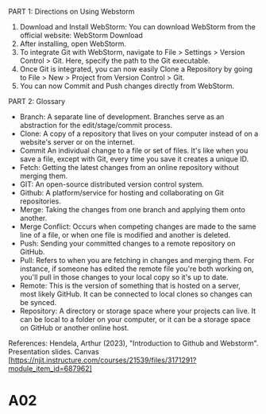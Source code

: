 PART 1: Directions on Using Webstorm
1. Download and Install WebStorm: You can download WebStorm from the official website: WebStorm Download
2. After installing, open WebStorm.
3. To integrate Git with WebStorm, navigate to File > Settings > Version Control > Git. Here, specify the path to the Git executable.
4. Once Git is integrated, you can now easily Clone a Repository by going to File > New > Project from Version Control > Git.
5. You can now Commit and Push changes directly from WebStorm.


PART 2: Glossary
- Branch: A separate line of development. Branches serve as an abstraction for the edit/stage/commit process.
- Clone: A copy of a repository that lives on your computer instead of on a website's server or on the internet.
- Commit An individual change to a file or set of files. It's like when you save a file, except with Git, every time you save it creates a unique ID.
- Fetch: Getting the latest changes from an online repository without merging them.
- GIT: An open-source distributed version control system.
- Github: A platform/service for hosting and collaborating on Git repositories.
- Merge: Taking the changes from one branch and applying them onto another.
- Merge Conflict: Occurs when competing changes are made to the same line of a file, or when one file is modified and another is deleted.
- Push: Sending your committed changes to a remote repository on GitHub.
- Pull: Refers to when you are fetching in changes and merging them. For instance, if someone has edited the remote file you're both working on, you'll pull in those changes to your local copy so it's up to date.
- Remote: This is the version of something that is hosted on a server, most likely GitHub. It can be connected to local clones so changes can be synced.
- Repository: A directory or storage space where your projects can live. It can be local to a folder on your computer, or it can be a storage space on GitHub or another online host.


References: Hendela, Arthur (2023), "Introduction to Github and Webstorm". Presentation slides. Canvas [https://njit.instructure.com/courses/21539/files/3171291?module_item_id=687962]
# A02
